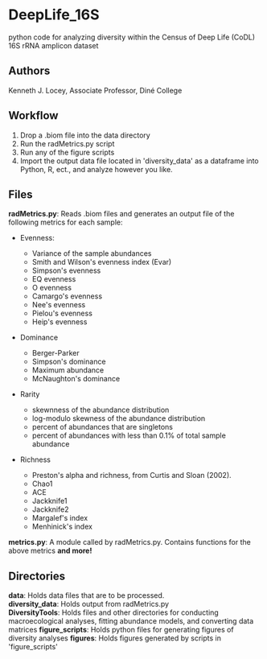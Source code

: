 # DeepLife_16S
python code for analyzing diversity within the Census of Deep Life (CoDL) 16S rRNA amplicon dataset


## Authors
Kenneth J. Locey, Associate Professor, Diné College


## Workflow
1. Drop a .biom file into the data directory
2. Run the radMetrics.py script
3. Run any of the figure scripts
4. Import the output data file located in 'diversity_data' as a dataframe into Python, R, ect., and analyze however you like.


## Files
**radMetrics.py**: Reads .biom files and generates an output file of the following metrics for each sample:

* Evenness:  
	* Variance of the sample abundances  
	* Smith and Wilson's evenness index (Evar)    
	* Simpson's evenness  
	* EQ evenness  
	* O evenness    
	* Camargo's evenness  
	* Nee's evenness
	* Pielou's evenness  
	* Heip's evenness  

* Dominance
	* Berger-Parker
	* Simpson's dominance
	* Maximum abundance
	* McNaughton's dominance

* Rarity
	* skewnness of the abundance distribution
	* log-modulo skewness of the abundance distribution 
	* percent of abundances that are singletons
	* percent of abundances with less than 0.1% of total sample abundance

* Richness
	* Preston's alpha and richness, from Curtis and Sloan (2002).
	* Chao1
	* ACE
	* Jackknife1
	* Jackknife2
	* Margalef's index
	* Menhinick's index

**metrics.py**: A module called by radMetrics.py. Contains functions for the above metrics **and more!**


## Directories
**data**: Holds data files that are to be processed.  
**diversity_data**: Holds output from radMetrics.py  
**DiversityTools**: Holds files and other directories for conducting macroecological analyses, fitting abundance models, and converting data matrices
**figure_scripts**: Holds python files for generating figures of diversity analyses
**figures**: Holds figures generated by scripts in 'figure_scripts'
